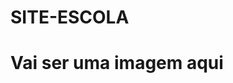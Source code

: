 # SITE-ESCOLA
<!DOCTYPE html>
<html lang="en">
<head>
    <meta charset="UTF-8">
    <meta http-equiv="X-UA-Compatible" content="IE=edge">
    <meta name="viewport" content="width=device-width, initial-scale=1.0">
    <title>Document</title>
</head>
<body> 
    <h1>Vai ser uma imagem aqui</h1>
    
</body>
</html>

